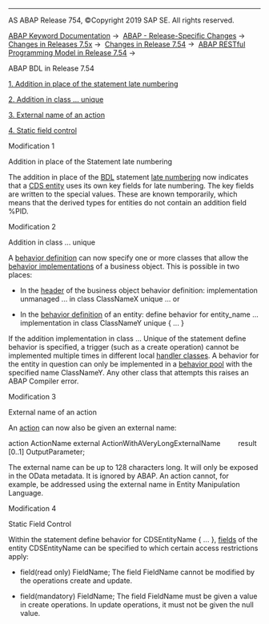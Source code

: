   

* * *

AS ABAP Release 754, ©Copyright 2019 SAP SE. All rights reserved.

[ABAP Keyword Documentation](javascript:call_link\('abenabap.htm'\)) →  [ABAP - Release-Specific Changes](javascript:call_link\('abennews.htm'\)) →  [Changes in Releases 7.5x](javascript:call_link\('abennews-75.htm'\)) →  [Changes in Release 7.54](javascript:call_link\('abennews-754.htm'\)) →  [ABAP RESTful Programming Model in Release 7.54](javascript:call_link\('abennews-754-restful.htm'\)) → 

ABAP BDL in Release 7.54

[1\. Addition in place of the statement late numbering](#!ABAP_MODIFICATION_1@1@)

[2\. Addition in class ... unique](#!ABAP_MODIFICATION_2@2@)

[3\. External name of an action](#!ABAP_MODIFICATION_3@3@)

[4\. Static field control](#!ABAP_MODIFICATION_4@4@)

Modification 1

Addition in place of the Statement late numbering

The addition in place of the [BDL](javascript:call_link\('abenabap_bdl.htm'\)) statement [late numbering](javascript:call_link\('abenbdl_late_numbering.htm'\)) now indicates that a [CDS entity](javascript:call_link\('abencds_entity_glosry.htm'\) "Glossary Entry") uses its own key fields for late numbering. The key fields are written to the special values. These are known temporarily, which means that the derived types for entities do not contain an addition field %PID.

Modification 2

Addition in class ... unique

A [behavior definition](javascript:call_link\('abenbehavior_definition_glosry.htm'\) "Glossary Entry") can now specify one or more classes that allow the [behavior implementations](javascript:call_link\('abenbehavior_implement_glosry.htm'\) "Glossary Entry") of a business object. This is possible in two places:

-   In the [header](javascript:call_link\('abenbdl_implementation.htm'\)) of the business object behavior definition:
    implementation unmanaged ... in class ClassNameX unique ...
    or
    
-   In the [behavior definition](javascript:call_link\('abenabap_behavior_definitions.htm'\)) of an entity:
    define behavior for entity\_name ... implementation in class ClassNameY unique { ... }
    

If the addition implementation in class ... Unique of the statement define behavior is specified, a trigger (such as a create operation) cannot be implemented multiple times in different local [handler classes](javascript:call_link\('abenrpm_handler_class.htm'\)). A behavior for the entity in question can only be implemented in a [behavior pool](javascript:call_link\('abenrpm_global_class.htm'\)) with the specified name ClassNameY. Any other class that attempts this raises an ABAP Compiler error.

Modification 3

External name of an action

An [action](javascript:call_link\('abenbdl_action.htm'\)) can now also be given an external name:

action ActionName external ActionWithAVeryLongExternalName
        result \[0..1\] OutputParameter;

The external name can be up to 128 characters long. It will only be exposed in the OData metadata. It is ignored by ABAP. An action cannot, for example, be addressed using the external name in Entity Manipulation Language.

Modification 4

Static Field Control

Within the statement define behavior for CDSEntityName { ... }, [fields](javascript:call_link\('abenbdl_field.htm'\)) of the entity CDSEntityName can be specified to which certain access restrictions apply:

-   field(read only) FieldName;
    The field FieldName cannot be modified by the operations create and update.
    
-   field(mandatory) FieldName;
    The field FieldName must be given a value in create operations. In update operations, it must not be given the null value.